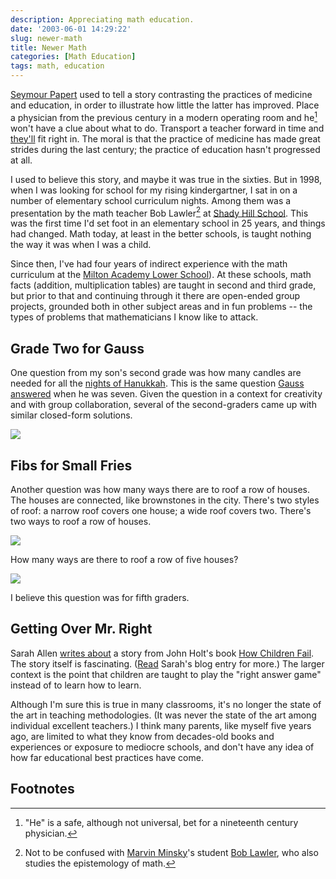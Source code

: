 ```yaml
---
description: Appreciating math education.
date: '2003-06-01 14:29:22'
slug: newer-math
title: Newer Math
categories: [Math Education]
tags: math, education
---
```


[Seymour Papert](http://www.papert.org/) used to tell a story contrasting the practices of medicine and education, in order to illustrate how little the latter has improved.  Place a physician from the previous century in a modern operating room and he[^1] won't have a clue about what to do.  Transport a teacher forward in time and [they'll](/2003/06/nobodys_on_that_train.html) fit right in.  The moral is that the practice of medicine has made great strides during the last century; the practice of education hasn't progressed at all.

I used to believe this story, and maybe it was true in the sixties.  But in 1998, when I was looking for school for my rising kindergartner, I sat in on a number of elementary school curriculum nights.  Among them was a presentation by the math teacher Bob Lawler[^2] at [Shady Hill School](http://www.shs.org/index_html.asp).  This was the first time I'd set foot in an elementary school in 25 years, and things had changed.  Math today, at least in the better schools, is taught nothing the way it was when I was a child.

Since then, I've had four years of indirect experience with the math curriculum at the [Milton Academy Lower School](http://www.milton.edu/lowerschool/lowerschool_fs.html)).  At these schools, math facts (addition, multiplication tables) are taught in second and third grade, but prior to that and continuing through it there are open-ended group projects, grounded both in other subject areas and in fun problems -- the types of problems that mathematicians I know like to attack.

## Grade Two for Gauss

One question from my son's second grade was how many candles are needed for all the [nights of Hanukkah](http://www.wikipedia.org/wiki/Chanukah_rituals).  This is the same question [Gauss answered](http://www-gap.dcs.st-and.ac.uk/~history/Mathematicians/Gauss.html) when he was seven.  Given the question in a context for creativity and with group collaboration, several of the second-graders came up with similar closed-form solutions.

![]({{image_url}}/2003/candles.png)

## Fibs for Small Fries

Another question was how many ways there are to roof a row of houses. The houses are connected, like brownstones in the city.  There's two styles of roof: a narrow roof covers one house; a wide roof covers two.  There's two ways to roof a row of houses.

![]({{image_url}}/2003/roofs-2.png)

How many ways are there to roof a row of five houses?

![]({{image_url}}/2003/roofs-5.png)

I believe this question was for fifth graders.

## Getting Over Mr. Right

Sarah Allen [writes about](http://www.ultrasaurus.com/sarahblog/archives/000027.html) a story from John Holt's book [How Children Fail](http://www.amazon.com/exec/obidos/ASIN/0201484021/oliversteele-20/ref=nosim).  The story itself is fascinating.  ([Read](http://www.ultrasaurus.com/sarahblog/archives/000027.html) Sarah's blog entry for more.)  The larger context is the point that children are taught to play the "right answer game" instead of to learn how to learn.

Although I'm sure this is true in many classrooms, it's no longer the state of the art in teaching methodologies.  (It was never the state of the art among individual excellent teachers.)  I think many parents, like myself five years ago, are limited to what they know from decades-old books and experiences or exposure to mediocre schools, and don't have any idea of how far educational best practices have come.

## Footnotes

[^1]: "He" is a safe, although not universal, bet for a nineteenth century physician.

[^2]: Not to be confused with [Marvin Minsky](http://www.media.mit.edu/people/minsky/)'s student [Bob Lawler](http://www.edci.purdue.edu/lawler/welcome.html), who also studies the epistemology of math.

